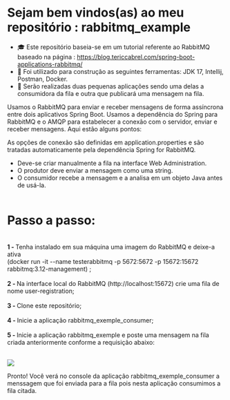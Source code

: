 # Sejam bem vindos(as) ao meu repositório : rabbitmq_example


- :mortar_board: Este repositório baseia-se em um tutorial referente ao RabbitMQ baseado na página : https://blog.tericcabrel.com/spring-boot-applications-rabbitmq/
- :construction: Foi utilizado para construção as seguintes ferramentas: JDK 17, Intellij, Postman, Docker.
- :memo: Serão realizadas duas pequenas aplicações sendo uma delas a consumidora da fila e outra que publicará uma mensagem na fila.

Usamos o RabbitMQ para enviar e receber mensagens de forma assíncrona entre dois aplicativos Spring Boot. Usamos a dependência do Spring para RabbitMQ e o AMQP para estabelecer a conexão com o servidor, enviar e receber mensagens. Aqui estão alguns pontos:

As opções de conexão são definidas em application.properties e são tratadas automaticamente pela dependência Spring for RabbitMQ.
- Deve-se criar manualmente a fila na interface Web Administration.
- O produtor deve enviar a mensagem como uma string.
- O consumidor recebe a mensagem e a analisa em um objeto Java antes de usá-la.
  <br><br>

 # Passo a passo:
 <br>
  <strong>1 - </strong>Tenha instalado em sua máquina uma imagem do RabbitMQ e deixe-a ativa<br> (docker run -it --name testerabbitmq -p 5672:5672 -p 15672:15672 rabbitmq:3.12-management) ;<br><br>
  <strong>2 - </strong>Na interface local do RabbitMQ (http://localhost:15672) crie uma fila de nome user-registration;<br><br>
  <strong>3 - </strong>Clone este repositório;<br><br>
  <strong>4 - </strong>Inicie a aplicação rabbitmq_exemple_consumer;<br><br>
  <strong>5 - </strong>Inicie a aplicação rabbitmq_exemple e poste uma mensagem na fila criada anteriormente conforme a requisição abaixo:<br><br>

<img  src="https:![Screenshot_1](https://github.com/samucaopcao/rabbitmq_example/assets/59769434/61bf605d-2a67-42f3-9038-6b35141dab5d)"><br>


Pronto! Você verá no console da aplicação  rabbitmq_exemple_consumer a menssagem que foi enviada para a fila pois nesta aplicação consumimos a fila citada.

